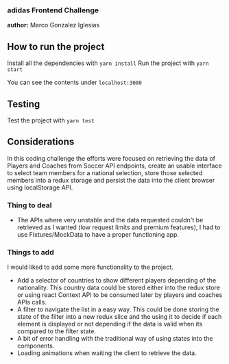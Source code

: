 ### adidas Frontend Challenge

**author:** Marco Gonzalez Iglesias

## How to run the project

Install all the dependencies with `yarn install`
Run the project with `yarn start`

You can see the contents under `localhost:3000`

## Testing

Test the project with `yarn test`

## Considerations

In this coding challenge the efforts were focused on retrieving the data of Players and Coaches from Soccer API endpoints, create an usable interface to select team members for a national selection, store those selected members into a redux storage and persist the data into the client browser using localStorage API.

### Thing to deal

-   The APIs where very unstable and the data requested couldn't be retrieved as I wanted (low request limits and premium features), I had to use Fixtures/MockData to have a proper functioning app.

### Things to add

I would liked to add some more functionality to the project.

-   Add a selector of countries to show different players depending of the nationality. This country data could be stored either into the redux store or using react Context API to be consumed later by players and coaches APIs calls.
-   A filter to navigate the list in a easy way. This could be done storing the state of the filter into a new redux slice and the using it to decide if each element is displayed or not depending if the data is valid when its compared to the filter state.
-   A bit of error handling with the traditional way of using states into the components.
-   Loading animations when waiting the client to retrieve the data.
